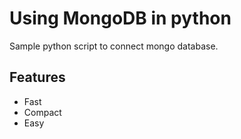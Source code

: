 # Using MongoDB in python
Sample python script to connect mongo database.

## Features 

  - Fast
  - Compact
  - Easy
